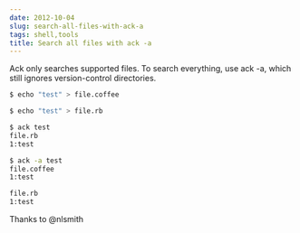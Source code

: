 ```yaml
---
date: 2012-10-04
slug: search-all-files-with-ack-a
tags: shell,tools
title: Search all files with ack -a
---
```


Ack only searches supported files. To search everything, use ack -a, which still ignores version-control directories.

```sh
$ echo "test" > file.coffee

$ echo "test" > file.rb

$ ack test
file.rb
1:test

$ ack -a test
file.coffee
1:test

file.rb
1:test
```

Thanks to @nlsmith
